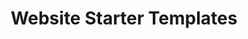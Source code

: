 ---
title: Website Starter Templates
menu: main
weight: 50
type: templates
templates:
  - id: bizland
  - id: bocor
  - id: bootslander
  - id: flexor
  - id: medilab
  - id: mentor
  - id: company
  - id: gp
  - id: imperial
    tags: 
    - single-page
  - id: siimple
    tags: [single-page]
  - id: day
    tags: [single-page]
  - id: agency
    tags: [single-page]
  - id: creative
    tags: [single-page]
  # - id: resume
  - id: flexstart
    tags: [blog, multi-page, single-page]
---